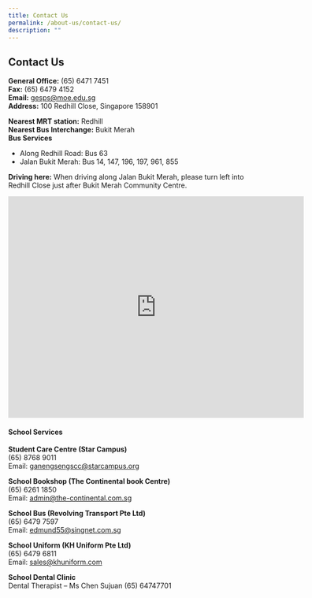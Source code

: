 ```yaml
---
title: Contact Us
permalink: /about-us/contact-us/
description: ""
---
```

## Contact Us

**General Office:**&nbsp;(65) 6471 7451  
**Fax:**&nbsp;(65) 6479 4152  
**Email:**&nbsp;gesps@moe.edu.sg   
**Address:**&nbsp;100 Redhill Close, Singapore 158901  
  
**Nearest MRT station:**&nbsp;Redhill  
**Nearest Bus Interchange:**&nbsp;Bukit Merah  
**Bus Services**

*   Along Redhill Road: Bus 63
*   Jalan Bukit Merah: Bus 14, 147, 196, 197, 961, 855

**Driving here:**&nbsp;When driving along Jalan Bukit Merah, please turn left into Redhill Close just after Bukit Merah Community Centre.

<iframe loading="lazy" allowfullscreen="" style="border:0;" height="450" width="600" src="https://www.google.com/maps/embed?pb=!1m18!1m12!1m3!1d3988.813731607823!2d103.81262127554949!3d1.285773098702013!2m3!1f0!2f0!3f0!3m2!1i1024!2i768!4f13.1!3m3!1m2!1s0x31da1bd3f3aa8933%3A0x73c2d2224bdf2a7!2sGan%20Eng%20Seng%20Primary%20School!5e0!3m2!1sen!2ssg!4v1668932978686!5m2!1sen!2ssg"></iframe>

#### School Services

**Student Care Centre (Star Campus)**<br>
(65) 8768 9011<br>
Email: ganengsengscc@starcampus.org

**School Bookshop (The Continental book Centre)**<br>
(65)&nbsp;6261 1850  
Email: admin@the-continental.com.sg  
  
**School Bus (Revolving Transport Pte Ltd)**<br>
(65) 6479 7597  
Email: edmund55@singnet.com.sg  
  
**School Uniform (KH Uniform Pte Ltd)**<br>
(65) 6479 6811  
Email: sales@khuniform.com  
  
**School Dental Clinic**<br>
Dental Therapist – Ms Chen Sujuan
(65) 64747701